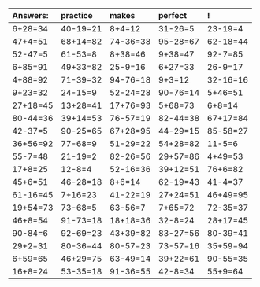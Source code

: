 | Answers: | practice | makes | perfect | ! |
| :--- | :--- | :--- | :--- | :--- |
| 6+28=34 | 40-19=21 | 8+4=12 | 31-26=5 | 23-19=4 | 
| 47+4=51 | 68+14=82 | 74-36=38 | 95-28=67 | 62-18=44 | 
| 52-47=5 | 61-53=8 | 8+38=46 | 9+38=47 | 92-7=85 | 
| 6+85=91 | 49+33=82 | 25-9=16 | 6+27=33 | 26-9=17 | 
| 4+88=92 | 71-39=32 | 94-76=18 | 9+3=12 | 32-16=16 | 
| 9+23=32 | 24-15=9 | 52-24=28 | 90-76=14 | 5+46=51 | 
| 27+18=45 | 13+28=41 | 17+76=93 | 5+68=73 | 6+8=14 | 
| 80-44=36 | 39+14=53 | 76-57=19 | 82-44=38 | 67+17=84 | 
| 42-37=5 | 90-25=65 | 67+28=95 | 44-29=15 | 85-58=27 | 
| 36+56=92 | 77-68=9 | 51-29=22 | 54+28=82 | 11-5=6 | 
| 55-7=48 | 21-19=2 | 82-26=56 | 29+57=86 | 4+49=53 | 
| 17+8=25 | 12-8=4 | 52-16=36 | 39+12=51 | 76+6=82 | 
| 45+6=51 | 46-28=18 | 8+6=14 | 62-19=43 | 41-4=37 | 
| 61-16=45 | 7+16=23 | 41-22=19 | 27+24=51 | 46+49=95 | 
| 19+54=73 | 73-68=5 | 63-56=7 | 7+65=72 | 72-35=37 | 
| 46+8=54 | 91-73=18 | 18+18=36 | 32-8=24 | 28+17=45 | 
| 90-84=6 | 92-69=23 | 43+39=82 | 83-27=56 | 80-39=41 | 
| 29+2=31 | 80-36=44 | 80-57=23 | 73-57=16 | 35+59=94 | 
| 6+59=65 | 46+29=75 | 63-49=14 | 39+22=61 | 90-55=35 | 
| 16+8=24 | 53-35=18 | 91-36=55 | 42-8=34 | 55+9=64 | 
